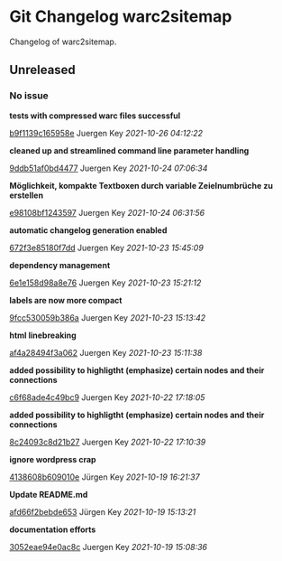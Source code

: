 # Git Changelog warc2sitemap

Changelog of warc2sitemap.

## Unreleased
### No issue

**tests with compressed warc files successful**


[b9f1139c165958e](https://github.com/elbosso/warc2sitemap/commit/b9f1139c165958e) Juergen Key *2021-10-26 04:12:22*

**cleaned up and streamlined command line parameter handling**


[9ddb51af0bd4477](https://github.com/elbosso/warc2sitemap/commit/9ddb51af0bd4477) Juergen Key *2021-10-24 07:06:34*

**Möglichkeit, kompakte Textboxen durch variable Zeielnumbrüche zu erstellen**


[e98108bf1243597](https://github.com/elbosso/warc2sitemap/commit/e98108bf1243597) Juergen Key *2021-10-24 06:31:56*

**automatic changelog generation enabled**


[672f3e85180f7dd](https://github.com/elbosso/warc2sitemap/commit/672f3e85180f7dd) Juergen Key *2021-10-23 15:45:09*

**dependency management**


[6e1e158d98a8e76](https://github.com/elbosso/warc2sitemap/commit/6e1e158d98a8e76) Juergen Key *2021-10-23 15:21:12*

**labels are now more compact**


[9fcc530059b386a](https://github.com/elbosso/warc2sitemap/commit/9fcc530059b386a) Juergen Key *2021-10-23 15:13:42*

**html linebreaking**


[af4a28494f3a062](https://github.com/elbosso/warc2sitemap/commit/af4a28494f3a062) Juergen Key *2021-10-23 15:11:38*

**added possibility to highligtht (emphasize) certain nodes and their connections**


[c6f68ade4c49bc9](https://github.com/elbosso/warc2sitemap/commit/c6f68ade4c49bc9) Juergen Key *2021-10-22 17:18:05*

**added possibility to highligtht (emphasize) certain nodes and their connections**


[8c24093c8d21b27](https://github.com/elbosso/warc2sitemap/commit/8c24093c8d21b27) Juergen Key *2021-10-22 17:10:39*

**ignore wordpress crap**


[4138608b609010e](https://github.com/elbosso/warc2sitemap/commit/4138608b609010e) Jürgen Key *2021-10-19 16:21:37*

**Update README.md**


[afd66f2bebde653](https://github.com/elbosso/warc2sitemap/commit/afd66f2bebde653) Jürgen Key *2021-10-19 15:13:21*

**documentation efforts**


[3052eae94e0ac8c](https://github.com/elbosso/warc2sitemap/commit/3052eae94e0ac8c) Juergen Key *2021-10-19 15:08:36*


